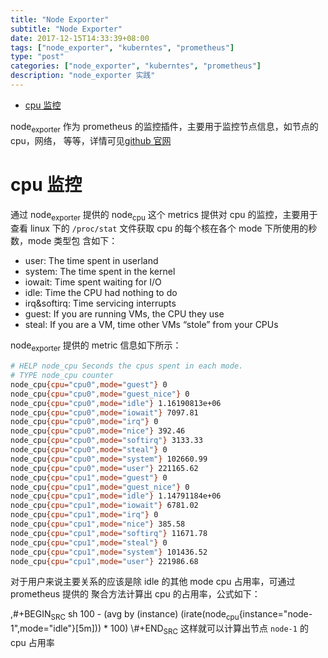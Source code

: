 ```yaml
---
title: "Node Exporter"
subtitle: "Node Exporter"
date: 2017-12-15T14:33:39+08:00
tags: ["node_exporter", "kuberntes", "prometheus"]
type: "post"
categories: ["node_exporter", "kuberntes", "prometheus"]
description: "node_exporter 实践"
---
```


- [cpu 监控](#orgc3ed17b)

node<sub>exporter</sub> 作为 prometheus 的监控插件，主要用于监控节点信息，如节点的 cpu，网络， 等等，详情可见[github 官网](https://github.com/prometheus/node_exporter)


<a id="orgc3ed17b"></a>

# cpu 监控

通过 node<sub>exporter</sub> 提供的 node<sub>cpu</sub> 这个 metrics 提供对 cpu 的监控，主要用于查看 linux 下的 `/proc/stat` 文件获取 cpu 的每个核在各个 mode 下所使用的秒数，mode 类型包 含如下：

-   user: The time spent in userland
-   system: The time spent in the kernel
-   iowait: Time spent waiting for I/O
-   idle: Time the CPU had nothing to do
-   irq&softirq: Time servicing interrupts
-   guest: If you are running VMs, the CPU they use
-   steal: If you are a VM, time other VMs “stole” from your CPUs

node<sub>exporter</sub> 提供的 metric 信息如下所示：

```sh
# HELP node_cpu Seconds the cpus spent in each mode.
# TYPE node_cpu counter
node_cpu{cpu="cpu0",mode="guest"} 0
node_cpu{cpu="cpu0",mode="guest_nice"} 0
node_cpu{cpu="cpu0",mode="idle"} 1.16190813e+06
node_cpu{cpu="cpu0",mode="iowait"} 7097.81
node_cpu{cpu="cpu0",mode="irq"} 0
node_cpu{cpu="cpu0",mode="nice"} 392.46
node_cpu{cpu="cpu0",mode="softirq"} 3133.33
node_cpu{cpu="cpu0",mode="steal"} 0
node_cpu{cpu="cpu0",mode="system"} 102660.99
node_cpu{cpu="cpu0",mode="user"} 221165.62
node_cpu{cpu="cpu1",mode="guest"} 0
node_cpu{cpu="cpu1",mode="guest_nice"} 0
node_cpu{cpu="cpu1",mode="idle"} 1.14791184e+06
node_cpu{cpu="cpu1",mode="iowait"} 6781.02
node_cpu{cpu="cpu1",mode="irq"} 0
node_cpu{cpu="cpu1",mode="nice"} 385.58
node_cpu{cpu="cpu1",mode="softirq"} 11671.78
node_cpu{cpu="cpu1",mode="steal"} 0
node_cpu{cpu="cpu1",mode="system"} 101436.52
node_cpu{cpu="cpu1",mode="user"} 221986.68
```

对于用户来说主要关系的应该是除 idle 的其他 mode cpu 占用率，可通过 prometheus 提供的 聚合方法计算出 cpu 的占用率，公式如下：

,#+BEGIN<sub>SRC</sub> sh 100 - (avg by (instance) (irate(node<sub>cpu</sub>{instance="node-1",mode="idle"}[5m])) \* 100) \\#+END<sub>SRC</sub> 这样就可以计算出节点 `node-1` 的 cpu 占用率
